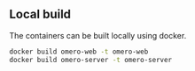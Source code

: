 ## Local build

The containers can be built locally using docker.

```bash
docker build omero-web -t omero-web
docker build omero-server -t omero-server
```
